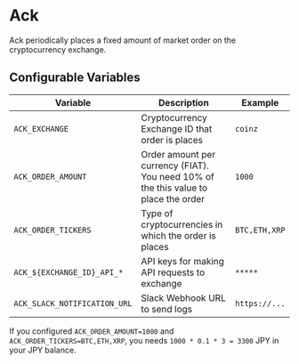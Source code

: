 # Ack

Ack periodically places a fixed amount of market order on the cryptocurrency exchange.  


## Configurable Variables

| Variable                     | Description                                                                         | Example       |
| ---------------------------- | ----------------------------------------------------------------------------------- | ------------- |
| `ACK_EXCHANGE`               | Cryptocurrency Exchange ID that order is places                                     | `coinz`       |
| `ACK_ORDER_AMOUNT`           | Order amount per currency (FIAT). You need 10% of the this value to place the order | `1000`        |
| `ACK_ORDER_TICKERS`          | Type of cryptocurrencies in which the order is places                               | `BTC,ETH,XRP` |
| `ACK_${EXCHANGE_ID}_API_*`   | API keys for making API requests to exchange                                        | `*****`       |
| `ACK_SLACK_NOTIFICATION_URL` | Slack Webhook URL to send logs                                                      | `https://...` |


If you configured `ACK_ORDER_AMOUNT=1000` and `ACK_ORDER_TICKERS=BTC,ETH,XRP`, you needs `1000 * 0.1 * 3 = 3300` JPY in your JPY balance.